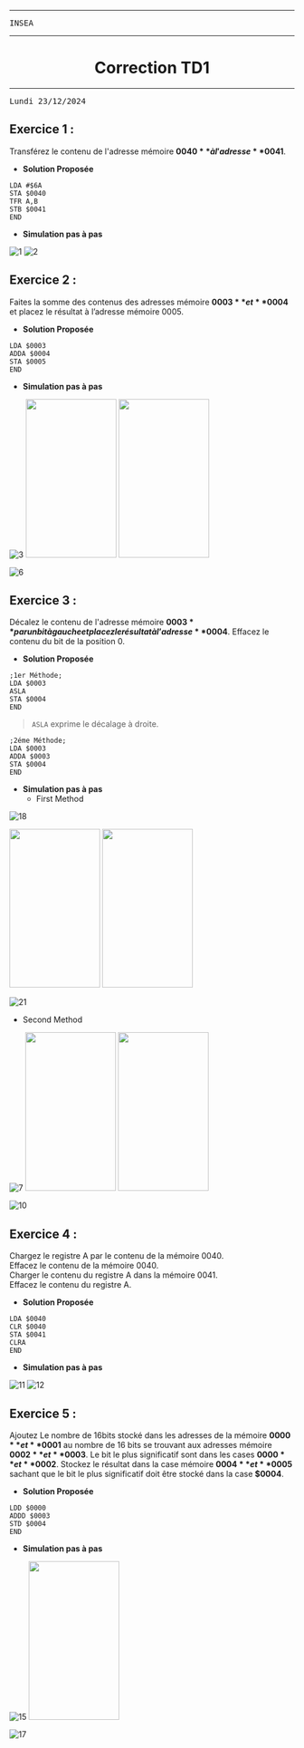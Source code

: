 ***
<pre>INSEA                                                       <i>Assembleur</i></pre>
***
<h1 style="display:flex;justify-content:center">Correction TD1</h1>

***
<pre>Lundi 23/12/2024                                            Auteur : Mrimi Imad</pre>


## Exercice 1 :
Transférez le contenu de l'adresse mémoire **$0040** à l'adresse **$0041**.
- **Solution Proposée** 
```
LDA #$6A
STA $0040
TFR A,B
STB $0041
END
``` 
- **Simulation pas à pas**


![1](images/2.jpg)
![2](images/1.jpg)



## Exercice 2 :
Faites la somme des contenus des adresses mémoire **$0003** et **$0004** et placez le résultat à l’adresse mémoire
0005.

- **Solution Proposée** 
```
LDA $0003
ADDA $0004
STA $0005
END
``` 
- **Simulation pas à pas**


![3](images/3.jpg)
<img src="images/4.jpg" style="width:160px;height:280px"/>
<img src="images/5.jpg" style="width:160px;height:280px"/>

![6](images/6.jpg)




## Exercice 3 :
Décalez le contenu de l'adresse mémoire **$0003** par un bit à gauche et placez le résultat à l’adresse **$0004**. Effacez
le contenu du bit de la position 0.
- **Solution Proposée** 
```
;1er Méthode;
LDA $0003
ASLA
STA $0004
END
``` 
> `ASLA` exprime le décalage à droite.
```
;2éme Méthode;
LDA $0003
ADDA $0003
STA $0004
END 
```
- **Simulation 
pas à pas** 
    - First Method

![18](images/18.jpg)

<img src="images/19.jpg" style="width:160px;height:280px"/>
<img src="images/20.jpg" style="width:160px;height:280px"/>

![21](images/21.jpg)

   - Second Method

![7](images/7.jpg)
<img src="images/8.jpg" style="width:160px;height:280px"/>
<img src="images/9.jpg" style="width:160px;height:280px"/>

![10](images/10.jpg)



## Exercice 4 :
Chargez le registre A par le contenu de la mémoire 0040.  
Effacez le contenu de la mémoire 0040.  
Charger le contenu du registre A dans la mémoire 0041.  
Effacez le contenu du registre A.  
- **Solution Proposée** 
```
LDA $0040
CLR $0040
STA $0041
CLRA
END
``` 
- **Simulation pas à pas**


![11](images/11.jpg)
![12](images/12.jpg)



## Exercice 5 :
Ajoutez Le nombre de 16bits stocké dans les adresses de la mémoire **$0000** et **$0001** au nombre de 16 bits se
trouvant aux adresses mémoire **$0002** et **$0003**. Le bit le plus significatif sont dans les cases **$0000** et **$0002**.
Stockez le résultat dans la case mémoire **$0004** et **$0005** sachant que le bit le plus significatif doit être stocké
dans la case **$0004**.
- **Solution Proposée** 
```
LDD $0000
ADDD $0003
STD $0004
END
``` 

- **Simulation pas à pas**

![15](images/15.jpg)
<img src="images/16.jpg" style="width:160px;height:280px"/>

![17](images/17.jpg)
